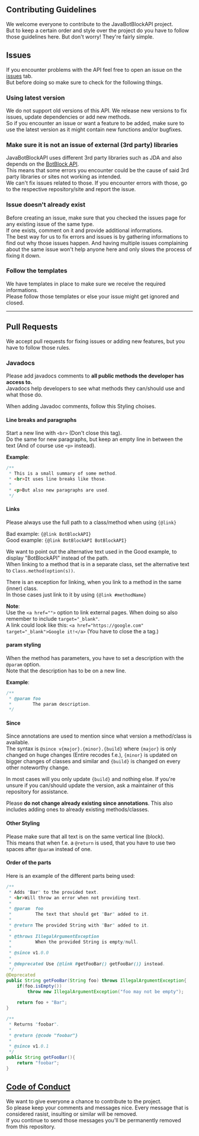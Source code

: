 [issues]: https://github.com/botblock/JavaBotBlockAPI/issues
[Code of Conduct]: https://github.com/botblock/JavaBotBlockAPI/blob/master/CODE_OF_CONDUCT.md
[BotBlock API]: https://botblock.org/api/docs

## Contributing Guidelines
We welcome everyone to contribute to the JavaBotBlockAPI project.  
But to keep a certain order and style over the project do you have to follow those guidelines here. But don't worry! They're fairly simple.

## Issues
If you encounter problems with the API feel free to open an issue on the [issues] tab.  
But before doing so make sure to check for the following things.

### Using latest version
We do not support old versions of this API. We release new versions to fix issues, update dependencies or add new methods.  
So if you encounter an issue or want a feature to be added, make sure to use the latest version as it might contain new functions and/or bugfixes.

### Make sure it is not an issue of external (3rd party) libraries
JavaBotBlockAPI uses different 3rd party libraries such as JDA and also depends on the [BotBlock API].  
This means that some errors you encounter could be the cause of said 3rd party libraries or sites not working as intended.  
We can't fix issues related to those. If you encounter errors with those, go to the respective repository/site and report the issue.

### Issue doesn't already exist
Before creating an issue, make sure that you checked the issues page for any existing issue of the same type.  
If one exists, comment on it and provide additional informations.  
The best way for us to fix errors and issues is by gathering informations to find out why those issues happen. And having multiple issues complaining about the same issue won't help anyone here and only slows the process of fixing it down.

### Follow the templates
We have templates in place to make sure we receive the required informations.  
Please follow those templates or else your issue might get ignored and closed.

----
## Pull Requests
We accept pull requests for fixing issues or adding new features, but you have to follow those rules.

### Javadocs
Please add javadocs comments to **all public methods the developer has access to.**  
Javadocs help developers to see what methods they can/should use and what those do.

When adding Javadoc comments, follow this Styling choises.

#### Line breaks and paragraphs
Start a new line with `<br>` (Don't close this tag).  
Do the same for new paragraphs, but keep an empty line in between the text (And of course use `<p>` instead).

**Example**:
```java
/**
 * This is a small summary of some method.
 * <br>It uses line breaks like those.
 *
 * <p>But also new paragraphs are used.
 */
```

#### Links
Please always use the full path to a class/method when using `{@link}`

Bad example: `{@link BotBlockAPI}`  
Good example: `{@link BotBlockAPI BotBlockAPI}`

We want to point out the alternative text used in the Good example, to display "BotBlockAPI" instead of the path.  
When linking to a method that is in a separate class, set the alternative text to `Class.method(option(s))`.

There is an exception for linking, when you link to a method in the same (inner) class.  
In those cases just link to it by using `{@link #methodName}`

**Note**:  
Use the `<a href="">` option to link external pages. When doing so also remember to include `target="_blank"`.  
A link could look like this: `<a href="https://google.com" target="_blank">Google it!</a>` (You have to close the a tag.)

#### param styling
When the method has parameters, you have to set a description with the `@param` option.  
Note that the description has to be on a new line.

**Example**:
```java
/**
 * @param foo
 *        The param description.
 */
```

#### Since
Since annotations are used to mention since what version a method/class is available.  
The syntax is `@since v{major}.{minor}.{build}` where `{major}` is only changed on huge changes (Entire recodes f.e.), `{minor}` is updated on bigger changes of classes and similar and `{build}` is changed on every other noteworthy change.

In most cases will you only update `{build}` and nothing else. If you're unsure if you can/should update the version, ask a maintainer of this repository for assistance.

Please **do not change already existing since annotations**. This also includes adding ones to already existing methods/classes.

#### Other Styling
Please make sure that all text is on the same vertical line (block).  
This means that when f.e. a `@return` is used, that you have to use two spaces after `@param` instead of one.

#### Order of the parts
Here is an example of the different parts being used:  
```java
/**
 * Adds "Bar" to the provided text.
 * <br>Will throw an error when not providing text.
 * 
 * @param  foo
 *         The text that should get "Bar" added to it.
 *
 * @return The provided String with "Bar" added to it.
 *
 * @throws IllegalArgumentException
 *         When the provided String is empty/null.
 *
 * @since v1.0.0
 *
 * @deprecated Use {@link #getFooBar() getFooBar()} instead.
 */
@Deprecated
public String getFooBar(String foo) throws IllegalArgumentException{
    if(foo.isEmpty())
        throw new IllegalArgumentException("foo may not be empty");
        
    return foo + "Bar";
}

/**
 * Returns "foobar".
 *
 * @return {@code "foobar"}
 *
 * @since v1.0.1
 */
public String getFooBar(){
    return "foobar";
}
```

## [Code of Conduct]
We want to give everyone a chance to contribute to the project.  
So please keep your comments and messages nice. Every message that is considered rasist, insulting or similar will be removed.  
If you continue to send those messages you'll be permanently removed from this repository.
